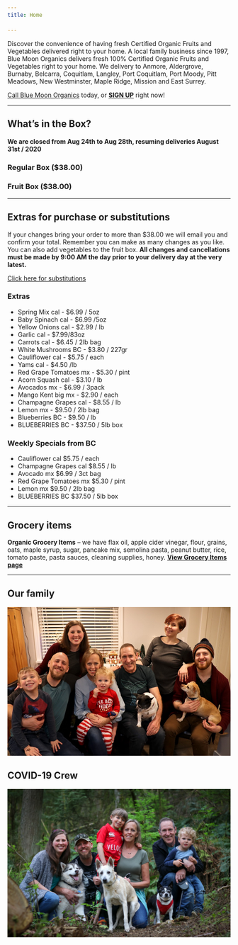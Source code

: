 ```yaml
---
title: Home

---
```

Discover the convenience of having fresh Certified Organic Fruits and Vegetables delivered right to your home. A local family business since 1997, Blue Moon Organics delivers fresh 100% Certified Organic Fruits and Vegetables right to your home. We delivery to Anmore, Aldergrove, Burnaby, Belcarra, Coquitlam, Langley, Port Coquitlam, Port Moody, Pitt Meadows, New Westminster, Maple Ridge, Mission and East Surrey.

[Call Blue Moon Organics](/contact) today, or [**SIGN UP**](/sign-up) right now!

***

## What’s in the Box?

#### **We are closed from Aug 24th to Aug 28th, resuming deliveries August 31st / 2020**

### Regular Box ($38.00)

### Fruit Box ($38.00)

***

## Extras for purchase or substitutions

If your changes bring your order to more than $38.00 we will email you and confirm your total. Remember you can make as many changes as you like. You can also add vegetables to the fruit box. **All changes and cancellations must be made by 9:00 AM the day prior to your delivery day at the very latest.**

[Click here for substitutions](/substitutions "Click here for substitutions")

### Extras

* Spring Mix cal  -  $6.99 / 5oz
* Baby Spinach cal  -  $6.99 /5oz
* Yellow Onions cal -  $2.99 / lb
* Garlic  cal - $7.99/83oz
* Carrots cal - $6.45 / 2lb bag
* White Mushrooms BC - $3.80 / 227gr
* Cauliflower cal - $5.75 / each
* Yams cal -  $4.50 /lb
* Red Grape Tomatoes mx - $5.30 / pint
* Acorn Squash cal -  $3.10 / lb
* Avocados mx - $6.99 / 3pack
* Mango Kent big mx - $2.90 / each
* Champagne Grapes cal - $8.55 / lb
* Lemon mx - $9.50 / 2lb bag
* Blueberries BC - $9.50 / lb
* BLUEBERRIES BC - $37.50 / 5lb box

### Weekly Specials from BC

* Cauliflower  cal   $5.75 / each
* Champagne Grapes  cal   $8.55 / lb
* Avocado mx   $6.99 / 3ct bag
* Red Grape Tomatoes  mx   $5.30 / pint
* Lemon  mx   $9.50 / 2lb bag
* BLUEBERRIES BC  $37.50 / 5lb box

***

## Grocery items

**Organic Grocery Items** – we have flax oil, apple cider vinegar, flour, grains, oats, maple syrup, sugar, pancake mix, semolina pasta, peanut butter, rice, tomato paste, pasta sauces, cleaning supplies, honey. [**View Grocery Items page**](/groceries)

***

## Our family

![Our family.](./uploads/IMG_1376-copy.jpg "Our family")

## COVID-19 Crew

![COVID-19 crew.](./uploads/covid.jpg "COVID-19 crew")